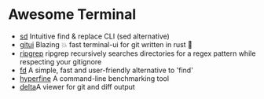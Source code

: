 # Awesome Terminal

- [sd](https://github.com/chmln/sd) Intuitive find & replace CLI (sed alternative)
- [gitui](https://github.com/extrawurst/gitui) Blazing 💥 fast terminal-ui for git written in rust 🦀
- [ripgrep](https://github.com/BurntSushi/ripgrep) ripgrep recursively searches directories for a regex pattern while respecting your gitignore
- [fd](https://github.com/sharkdp/fd) A simple, fast and user-friendly alternative to 'find'
- [hyperfine](https://github.com/sharkdp/hyperfine) A command-line benchmarking tool
- [delta](https://github.com/dandavison/delta)A viewer for git and diff output
